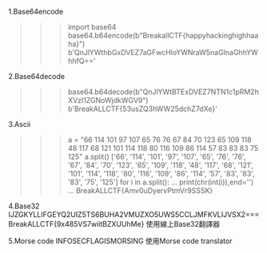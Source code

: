 1.Base64encode
>>> import base64
>>> base64.b64encode(b"BreakallCTF{happyhackinghighhaaha}")
b'QnJlYWthbGxDVEZ7aGFwcHloYWNraW5naGlnaGhhYWhhfQ=='

2.Base64decode
>>> base64.b64decode(b"QnJlYWtBTExDVEZ7NTN1c1pRM2hXVzI1ZGNoWjdkWGV9")
b'BreakALLCTF{53usZQ3hWW25dchZ7dXe}'

3.Ascii
>>> a = "66 114 101 97 107 65 76 76 67 84 70 123 65 109 118 48 117 68 121 101 114 118 80 116 109 86 114 57 83 83 83 75 125"
>>> a.split()
['66', '114', '101', '97', '107', '65', '76', '76', '67', '84', '70', '123', '65', '109', '118', '48', '117', '68', '121', '101', '114', '118', '80', '116', '109', '86', '114', '57', '83', '83', '83', '75', '125']
>>> for i in a.split():
...     print(chr(int(i)),end='')
... 
BreakALLCTF{Amv0uDyervPtmVr9SSSK}

4.Base32
IJZGKYLLIFGEYQ2UIZ5TS6BUHA2VMUZXO5UWS5CCLJMFKVLIJVSX2===
BreakALLCTF{9x485VS7wiitBZXUUhMe}
使用線上Base32翻譯器

5.Morse code
INFOSECFLAGISMORSING
使用Morse code translator
